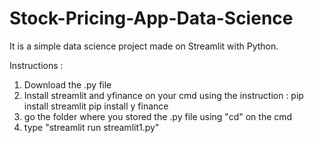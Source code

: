 # Stock-Pricing-App-Data-Science

It is a simple data science project made on Streamlit with Python.

Instructions :
1. Download the .py file
2. Install streamlit and yfinance on your cmd using the instruction : pip install streamlit
   pip install y finance
3. go the folder where you stored the .py file using "cd" on the cmd
4. type "streamlit run streamlit1.py"
